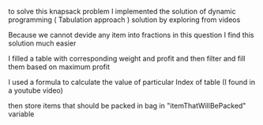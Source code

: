 to solve this knapsack problem I implemented the solution of dynamic programming ( Tabulation approach ) solution by exploring from videos

Because we cannot devide any item into fractions in this question I find this solution much easier

I filled a table with corresponding weight and profit and then filter and fill them based on maximum profit

I used a formula to calculate the value of particular Index of table (I found in a youtube video)

then store items that should be packed in bag in "itemThatWillBePacked" variable
